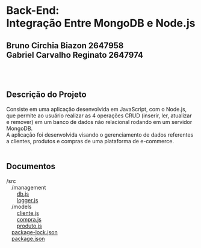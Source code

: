# Back-End:<br> Integração Entre MongoDB e Node.js

## Bruno Circhia Biazon 2647958<br>Gabriel Carvalho Reginato 2647974
<br><br>

## Descrição do Projeto
Consiste em uma aplicação desenvolvida em JavaScript, com o Node.js, que permite ao usuário realizar as 4 operações CRUD (inserir, ler, atualizar e remover) em um banco de dados não relacional rodando em um servidor MongoDB.<br>
A aplicação foi desenvolvida visando o gerenciamento de dados referentes a clientes, produtos e compras de uma plataforma de e-commerce.
<br><br>

## Documentos
/src <br>
&emsp;/management <br>
&emsp;&emsp;[db.js](https://github.com/Gabriel2718/Trabalho_Back-End/blob/main/src/management/db.js) <br>
&emsp;&emsp;[logger.js](https://github.com/Gabriel2718/Trabalho_Back-End/blob/main/src/management/logger.js) <br>
&emsp;/models <br>
&emsp;&emsp;[cliente.js](https://github.com/Gabriel2718/Trabalho_Back-End/blob/main/src/models/cliente.js) <br>
&emsp;&emsp;[compra.js](https://github.com/Gabriel2718/Trabalho_Back-End/blob/main/src/models/compra.js) <br>
&emsp;&emsp;[produto.js](https://github.com/Gabriel2718/Trabalho_Back-End/blob/main/src/models/produto.js) <br>
&emsp;[package-lock.json](https://github.com/Gabriel2718/Trabalho_Back-End/blob/main/src/package-lock.json) <br>
&emsp;[package.json](https://github.com/Gabriel2718/Trabalho_Back-End/blob/main/src/package.json)
<br><br>
